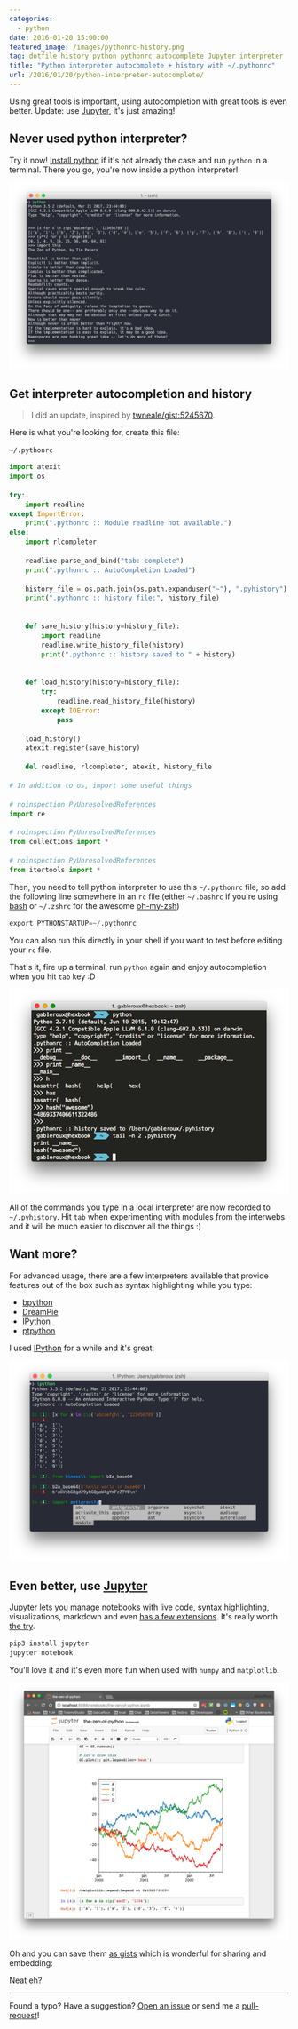 ```yaml
---
categories:
  - python
date: 2016-01-20 15:00:00
featured_image: /images/pythonrc-history.png
tag: dotfile history python pythonrc autocomplete Jupyter interpreter
title: "Python interpreter autocomplete + history with ~/.pythonrc"
url: /2016/01/20/python-interpreter-autocomplete/
---
```



Using great tools is important, using autocompletion with great tools is even better. Update: use [Jupyter][Jupyter], it's just amazing!

<!--more-->

## Never used python interpreter?

Try it now! [Install python][install-python] if it's not already the case and run `python` in a terminal. There you go, you're now inside a python interpreter!

![Bare python interpreter example](/images/python-interpreter.png)

## Get interpreter autocompletion and history

> I did an update, inspired by [twneale/gist:5245670](https://gist.github.com/twneale/5245670).

Here is what you're looking for, create this file:

`~/.pythonrc`

```python
import atexit
import os

try:
    import readline
except ImportError:
    print(".pythonrc :: Module readline not available.")
else:
    import rlcompleter

    readline.parse_and_bind("tab: complete")
    print(".pythonrc :: AutoCompletion Loaded")

    history_file = os.path.join(os.path.expanduser("~"), ".pyhistory")
    print(".pythonrc :: history file:", history_file)


    def save_history(history=history_file):
        import readline
        readline.write_history_file(history)
        print(".pythonrc :: history saved to " + history)


    def load_history(history=history_file):
        try:
            readline.read_history_file(history)
        except IOError:
            pass

    load_history()
    atexit.register(save_history)

    del readline, rlcompleter, atexit, history_file

# In addition to os, import some useful things

# noinspection PyUnresolvedReferences
import re

# noinspection PyUnresolvedReferences
from collections import *

# noinspection PyUnresolvedReferences
from itertools import *

```


Then, you need to tell python interpreter to use this `~/.pythonrc` file, so add the following line somewhere in an `rc` file (either `~/.bashrc` if you're using [bash][bash] or `~/.zshrc` for the awesome [oh-my-zsh][oh-my-zsh])

```python
export PYTHONSTARTUP=~/.pythonrc
```

You can also run this directly in your shell if you want to test before editing your `rc` file.

That's it, fire up a terminal, run `python` again and enjoy autocompletion when you hit `tab` key :D

![pythonrc terminal example](/images/python-interpreter-autocompletion.png)

All of the commands you type in a local interpreter are now recorded to `~/.pyhistory`. Hit `tab` when experimenting with modules from the interwebs and it will be much easier to discover all the things :)

## Want more?

For advanced usage, there are a few interpreters available that provide features out of the box such as syntax highlighting while you type:

* [bpython][bpython]
* [DreamPie][DreamPie]
* [IPython][IPython]
* [ptpython][ptpython]

I used [IPython][IPython] for a while and it's great:

![IPython usage example](/images/python-interpreter-ipython-usage-example.png)

## Even better, use [Jupyter][Jupyter]

[Jupyter][Jupyter] lets you manage notebooks with live code, syntax highlighting, visualizations, markdown and even [has a few extensions][Jupyter-extensions]. It's really worth [the try][Jupyter-try].

```bash
pip3 install jupyter
jupyter notebook
```

You'll love it and it's even more fun when used with `numpy` and `matplotlib`.

![jupyter localhost example](/images/python-interpreter-jupyter.png)

Oh and you can save them [as gists][the-zen-of-python.ipynb] which is wonderful for sharing and embedding:

<script src="https://gist.github.com/GabLeRoux/a0bdab051ea6bd6f2a2b55dcb336e677.js?file=the-zen-of-python.ipynb"></script>

Neat eh?

---

Found a typo? Have a suggestion? [Open an issue](https://github.com/gableroux/gableroux.github.io/issues) or send me a [pull-request](https://github.com/gableroux/gableroux.github.io/pulls)!

[bash]: https://fr.wikipedia.org/wiki/Bourne-Again_shell
[bpython]: https://bpython-interpreter.org
[DreamPie]: http://www.dreampie.org/
[install-python]: https://www.python.org/downloads/
[IPython]: http://ipython.org/
[Jupyter]: https://jupyter.org/
[Jupyter-extensions]: http://jupyter-contrib-nbextensions.readthedocs.io/en/latest/nbextensions.html
[Jupyter-try]: https://try.jupyter.org/
[oh-my-zsh]: https://github.com/robbyrussell/oh-my-zsh
[ptpython]: https://github.com/jonathanslenders/ptpython
[the-zen-of-python.ipynb]: https://gist.github.com/GabLeRoux/a0bdab051ea6bd6f2a2b55dcb336e677